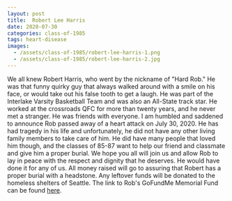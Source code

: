 ```yaml
---
layout: post
title:  Robert Lee Harris
date: 2020-07-30
categories: class-of-1985
tags: heart-disease
images:
  - /assets/class-of-1985/robert-lee-harris-1.png
  - /assets/class-of-1985/robert-lee-harris-2.jpg
---
```

We all knew Robert Harris, who went by the nickname of "Hard Rob." He was that funny quirky guy that always walked around with a smile on his face, or would take out his false tooth to get a laugh. He was part of the Interlake Varsity Basketball Team and was also an All-State track star. He worked at the crossroads QFC for more than twenty years, and he never met a stranger. He was friends with everyone. I am humbled and saddened to announce Rob passed away of a heart attack on July 30, 2020. He has had tragedy in his life and unfortunately, he did not have any other living family members to take care of him. He did have many people that loved him though, and the classes of 85-87 want to help our friend and classmate and give him a proper burial. We hope you all will join us and allow Rob to lay in peace with the respect and dignity that he deserves. He would have done it for any of us. All money raised will go to assuring that Robert has a proper burial with a headstone. Any leftover funds will be donated to the homeless shelters of Seattle. The link to Rob's GoFundMe Memorial Fund can be found [here](https://tinyurl.com/y37a9alk).
